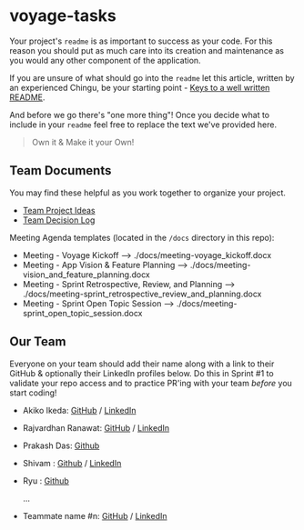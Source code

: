 # voyage-tasks

Your project's `readme` is as important to success as your code. For 
this reason you should put as much care into its creation and maintenance
as you would any other component of the application.

If you are unsure of what should go into the `readme` let this article,
written by an experienced Chingu, be your starting point - 
[Keys to a well written README](https://tinyurl.com/yk3wubft).

And before we go there's "one more thing"! Once you decide what to include
in your `readme` feel free to replace the text we've provided here.

> Own it & Make it your Own!

## Team Documents

You may find these helpful as you work together to organize your project.

- [Team Project Ideas](./docs/team_project_ideas.md)
- [Team Decision Log](./docs/team_decision_log.md)

Meeting Agenda templates (located in the `/docs` directory in this repo):

- Meeting - Voyage Kickoff --> ./docs/meeting-voyage_kickoff.docx
- Meeting - App Vision & Feature Planning --> ./docs/meeting-vision_and_feature_planning.docx
- Meeting - Sprint Retrospective, Review, and Planning --> ./docs/meeting-sprint_retrospective_review_and_planning.docx
- Meeting - Sprint Open Topic Session --> ./docs/meeting-sprint_open_topic_session.docx

## Our Team

Everyone on your team should add their name along with a link to their GitHub
& optionally their LinkedIn profiles below. Do this in Sprint #1 to validate
your repo access and to practice PR'ing with your team *before* you start
coding!

- Akiko Ikeda: [GitHub](https://github.com/AkoKBIkeda) / [LinkedIn](https://linkedin.com/in/akiko-kb-ikeda/)
- Rajvardhan Ranawat: [GitHub](https://github.com/rajvardhan222) / [LinkedIn](https://linkedin.com/in/rajvardhanranawat)
- Prakash Das: [Github](https://github.com/prakshh)
- Shivam : [Github](https://github.com/shivam24161) / [LinkedIn](https://www.linkedin.com/in/shivam24161/)
- Ryu : [Github](https://github.com/deruloxxx)

   ...
- Teammate name #n: [GitHub](https://github.com/ghaccountname) / [LinkedIn](https://linkedin.com/in/liaccountname)

